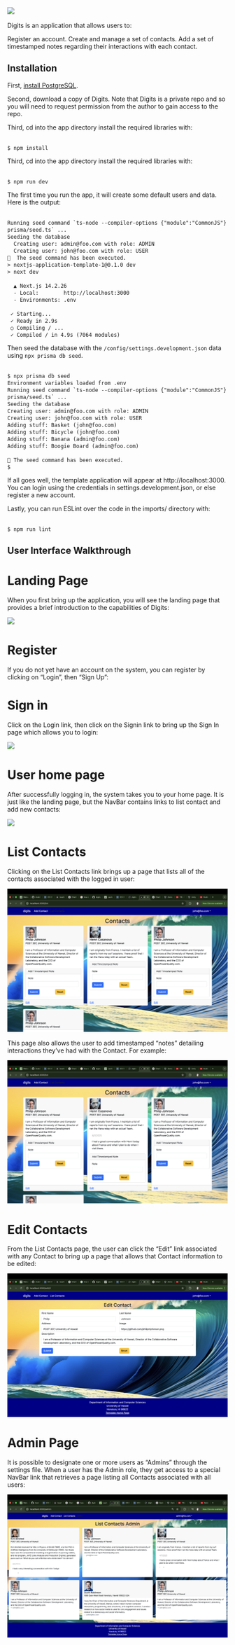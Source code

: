 <img src="doc/landingPage.png">

Digits is an application that allows users to:

Register an account.
Create and manage a set of contacts.
Add a set of timestamped notes regarding their interactions with each contact.

## Installation

First, [install PostgreSQL](https://www.postgresql.org/download/).

Second, download a copy of Digits. Note that Digits is a private repo and so you will need to request permission from the author to gain access to the repo.

Third, cd into the app directory install the required libraries with:

```

$ npm install

```

Third, cd into the app directory install the required libraries with:
```

$ npm run dev

```

The first time you run the app, it will create some default users and data. Here is the output:

```

Running seed command `ts-node --compiler-options {"module":"CommonJS"} prisma/seed.ts` ...
Seeding the database
  Creating user: admin@foo.com with role: ADMIN
  Creating user: john@foo.com with role: USER
🌱  The seed command has been executed.
> nextjs-application-template-1@0.1.0 dev
> next dev

  ▲ Next.js 14.2.26
  - Local:        http://localhost:3000
  - Environments: .env

 ✓ Starting...
 ✓ Ready in 2.9s
 ○ Compiling / ...
 ✓ Compiled / in 4.9s (7064 modules)

```

Then seed the database with the `/config/settings.development.json` data using `npx prisma db seed`.

```

$ npx prisma db seed
Environment variables loaded from .env
Running seed command `ts-node --compiler-options {"module":"CommonJS"} prisma/seed.ts` ...
Seeding the database
Creating user: admin@foo.com with role: ADMIN
Creating user: john@foo.com with role: USER
Adding stuff: Basket (john@foo.com)
Adding stuff: Bicycle (john@foo.com)
Adding stuff: Banana (admin@foo.com)
Adding stuff: Boogie Board (admin@foo.com)

🌱 The seed command has been executed.
$

```

If all goes well, the template application will appear at http://localhost:3000. You can login using the credentials in settings.development.json, or else register a new account.

Lastly, you can run ESLint over the code in the imports/ directory with:

```

$ npm run lint

```

## User Interface Walkthrough

# Landing Page
When you first bring up the application, you will see the landing page that provides a brief introduction to the capabilities of Digits:

<img src="doc/signup.png">

# Register
If you do not yet have an account on the system, you can register by clicking on “Login”, then “Sign Up”:

# Sign in
Click on the Login link, then click on the Signin link to bring up the Sign In page which allows you to login:

<img src="doc/signin.png">

# User home page
After successfully logging in, the system takes you to your home page. It is just like the landing page, but the NavBar contains links to list contact and add new contacts:

<img src="doc/loginlanding.png">

# List Contacts
Clicking on the List Contacts link brings up a page that lists all of the contacts associated with the logged in user:

<img src="doc/johnfoo.png">

This page also allows the user to add timestamped “notes” detailing interactions they’ve had with the Contact. For example:

<img src="doc/note.png">

# Edit Contacts
From the List Contacts page, the user can click the “Edit” link associated with any Contact to bring up a page that allows that Contact information to be edited:

<img src="doc/editcontact.png">

# Admin Page
It is possible to designate one or more users as “Admins” through the settings file. When a user has the Admin role, they get access to a special NavBar link that retrieves a page listing all Contacts associated with all users:

<img src="doc/adminview.png">